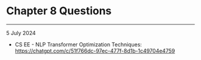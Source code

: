 
# Chapter 8 Questions
---
5 July 2024
- CS EE - NLP Transformer Optimization Techniques: https://chatgpt.com/c/51f766dc-97ec-477f-8d1b-1c49704e4759